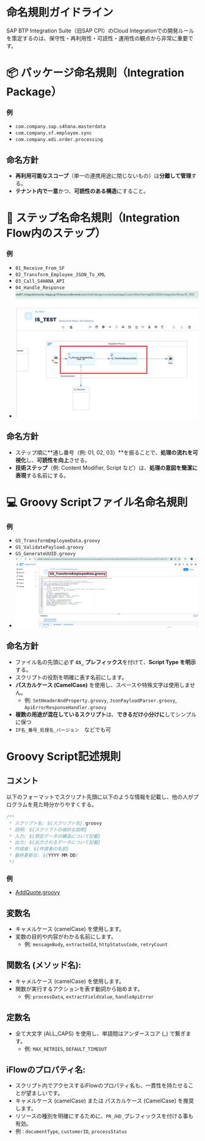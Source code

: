 # 命名規則ガイドライン
SAP BTP Integration Suite（旧SAP CPI）のCloud Integrationでの開発ルールを策定するのは、保守性・再利用性・可読性・運用性の観点から非常に重要です。

# 📦 パッケージ命名規則（Integration Package）

### 例

- `com.company.sap.s4hana.masterdata`  
- `com.company.sf.employee.sync`  
- `com.company.edi.order.processing`  

## 命名方針

- **再利用可能なスコープ**（単一の連携用途に閉じないもの）は**分離して管理**する。  
- **テナント内で一意**かつ、**可読性のある構造**にすること。


# 🧩 ステップ名命名規則（Integration Flow内のステップ）
### 例

- `01_Receive_From_SF`  
- `02_Transform_Employee_JSON_To_XML`  
- `03_Call_S4HANA_API`  
- `04_Handle_Response`
- ![](https://github.com/nyamunyamunyamunyamura/SAP-BTP-Integration-Suite-Development-Guide/blob/99b96288c17536afb73988aff12ab0a1c45231ee/resouce/Numb_Step.png)

## 命名方針

- ステップ順に**通し番号（例: 01, 02, 03）**を振ることで、**処理の流れを可視化**し、**可読性を向上**させる。
- **技術ステップ**（例: Content Modifier, Script など）は、**処理の意図を簡潔に表現**する名前にする。


# 💻 Groovy Scriptファイル名命名規則
### 例

- `GS_TransformEmployeeData.groovy`  
- `GS_ValidatePayload.groovy`  
- `GS_GenerateUUID.groovy`
-  ![resouce/NamingRule_GS.png](https://github.com/nyamunyamunyamunyamura/SAP-BTP-Integration-Suite-Development-Guide/blob/f440a93327b26e4aa0d31a28ca46c88ce0805ed5/resouce/NamingRule_GS.png)

## 命名方針

- ファイル名の先頭に必ず **`GS_` プレフィックス**を付けて、**Script Type を明示**する。  
- スクリプトの役割を明確に表す名前にします。
- **パスカルケース (CamelCase)** を使用し、スペースや特殊文字は使用しません。
  - 例: `SetHeaderAndProperty.groovy`, `JsonPayloadParser.groovy`, `ApiErrorResponseHandler.groovy`
- **複数の用途が混在しているスクリプト**は、**できるだけ小分けに**してシンプルに保つ
- `IF名_番号_処理名_バージョン`　などでも可

# Groovy Script記述規則
## コメント
以下のフォーマットでスクリプト先頭に以下のような情報を記載し、他の人がプログラムを見た時分かりやすくする。
```groovy:CommentRule.groovy
/**
 * スクリプト名: ${スクリプト名}.groovy
 * 説明: ${スクリプトの端的な説明}
 * 入力: ${想定データの構造について記載}
 * 出力: ${出力されるデータについて記載}
 * 作成者: ${作成者の名前}
 * 最終更新日: ${YYYY-MM-DD}
 */
```
### 例
- [AddQuote.groovy](https://github.com/nyamunyamunyamunyamura/SAP-BTP-Integration-Suite-Development-Guide/blob/1e67fd4a5dacdfdcf424e5f85d590e5438f31dc2/Script%20Collection/AddQuotesToXmlText/AddQuotesToXmlText.groovy)

## 変数名
- キャメルケース (camelCase) を使用します。
- 変数の目的や内容がわかる名前にします。
  - 例: `messageBody`, `extractedId`, `httpStatusCode`, `retryCount`
## 関数名 (メソッド名):
- キャメルケース (camelCase) を使用します。
- 関数が実行するアクションを表す動詞から始めます。
    - 例: `processData`, `extractFieldValue`, `handleApiError`
## 定数名
- 全て大文字 (ALL_CAPS) を使用し、単語間はアンダースコア (_) で繋ぎます。
   - 例: `MAX_RETRIES`, `DEFAULT_TIMEOUT`
## iFlowのプロパティ名:
- スクリプト内でアクセスするiFlowのプロパティ名も、一貫性を持たせることが望ましいです。
-  キャメルケース (camelCase) または パスカルケース (CamelCase) を推奨します。
-  リソースの種別を明確にするために、`PR_`/`HD_`プレフィックスを付ける事も有効。
  - 例  : `documentType`, `customerID`, `processStatus`
